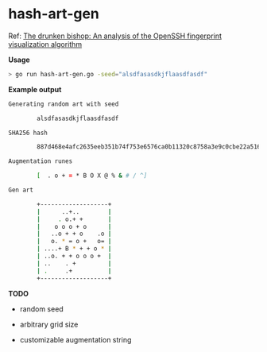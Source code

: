 # hash-art-gen

Ref: [The drunken bishop: An analysis of the OpenSSH fingerprint visualization algorithm](http://www.dirk-loss.de/sshvis/drunken_bishop.pdf)

**Usage**
```sh
> go run hash-art-gen.go -seed="alsdfasasdkjflaasdfasdf"
```

**Example output**
```sh
Generating random art with seed

        alsdfasasdkjflaasdfasdf

SHA256 hash

        887d468e4afc2635eeb351b74f753e6576ca0b11320c8758a3e9c0cbe22a516e

Augmentation runes

        [  . o + = * B O X @ % & # / ^]

Gen art

        +-------------------+
        |      ..+..        |
        |     . o.+ +       |
        |    o o o + o      |
        |   ..o + + o    .o |
        |   o. * = o +   o= |
        | ....+ B * + + o * |
        | ..o. + + o o o +  |
        | ..    . +         |
        | .     .+          |
        +-------------------+


```

**TODO**

- random seed

- arbitrary grid size

- customizable augmentation string
